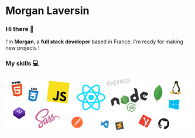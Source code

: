 <h1>Morgan Laversin</h1>

### Hi there 👋

I'm __Morgan__, a __full stack developer__ based in France. I'm ready for making new projects !


### My skills 💻

<p align="center">
  <img align="center" alt="Skills" src="https://github.com/mlaversin/mlaversin/blob/master/img/skills.png" />
</p>
